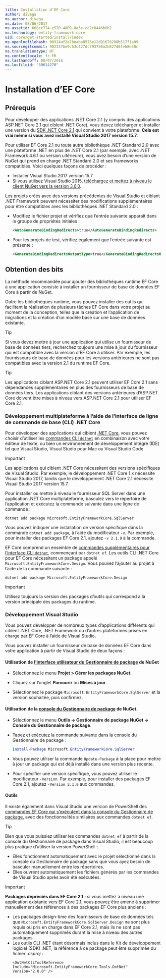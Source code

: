 ```yaml
---
title: Installation d’EF Core
author: divega
ms.author: divega
ms.date: 08/06/2017
ms.assetid: 608cc774-c570-4809-8a3e-cd2c8446b8b2
ms.technology: entity-framework-core
uid: core/get-started/install/index
ms.openlocfilehash: 00924af2a7beaba8575e12d91678208b517f1a09
ms.sourcegitcommit: 902257be9c63c427dc793750a2b827d6feb8e38c
ms.translationtype: HT
ms.contentlocale: fr-FR
ms.lasthandoff: 08/07/2018
ms.locfileid: "39614270"
---
```

# <a name="installing-ef-core"></a>Installation d’EF Core

## <a name="prerequisites"></a>Prérequis

Pour développer des applications .NET Core 2.1 (y compris des applications ASP.NET Core 2.1 qui ciblent .NET Core), vous devez télécharger et installer une version du [SDK .NET Core 2.1](https://www.microsoft.com/net/download/core) qui convient à votre plateforme. **Cela est vrai même si vous avez installé Visual Studio 2017 version 15.7.**

Pour utiliser EF Core 2.1 ou toute autre bibliothèque .NET Standard 2.0 avec une plateforme .NET en plus de .NET Core 2.1 (par exemple, avec .NET Framework 4.6.1 ou version ultérieure), vous avez besoin d’une version de NuGet qui prend en charge .NET Standard 2.0 et ses frameworks compatibles. Voici quelques façons de procéder :

* Installer Visual Studio 2017 version 15.7
* Si vous utilisez Visual Studio 2015, [téléchargez et mettez à niveau le client NuGet vers la version 3.6.0](https://www.nuget.org/downloads).

Les projets créés avec des versions précédentes de Visual Studio et ciblant .NET Framework peuvent nécessiter des modifications supplémentaires pour être compatibles avec les bibliothèques .NET Standard 2.0 :

* Modifiez le fichier projet et vérifiez que l’entrée suivante apparaît dans le groupe de propriétés initiales :
  ``` xml
  <AutoGenerateBindingRedirects>true</AutoGenerateBindingRedirects>
  ```

* Pour les projets de test, vérifiez également que l’entrée suivante est présente :
  ``` xml
  <GenerateBindingRedirectsOutputType>true</GenerateBindingRedirectsOutputType>
  ```

## <a name="getting-the-bits"></a>Obtention des bits
La méthode recommandée pour ajouter des bibliothèques runtime EF Core à une application consiste à installer un fournisseur de base de données EF Core à partir de NuGet.

Outre les bibliothèques runtime, vous pouvez installer des outils qui facilitent la réalisation de plusieurs tâches EF Core dans votre projet au moment de la conception, telles que la création et l’application de migrations et la création d’un modèle basé sur une base de données existante.

> [!TIP]  
> Si vous devez mettre à jour une application qui utilise un fournisseur de base de données tiers, recherchez toujours une mise à jour du fournisseur qui est compatible avec la version d’EF Core à utiliser. Par exemple, les fournisseurs de base de données pour les versions antérieures ne sont pas compatibles avec la version 2.1 du runtime EF Core.  

> [!TIP]  
> Les applications ciblant ASP.NET Core 2.1 peuvent utiliser EF Core 2.1 sans dépendances supplémentaires en plus des fournisseurs de base de données tiers. Les applications ciblant des versions antérieures d’ASP.NET Core doivent être mises à niveau vers ASP.NET Core 2.1 pour utiliser EF Core 2.1.

<a name="cli"></a>
### <a name="cross-platform-development-using-the-net-core-command-line-interface-cli"></a>Développement multiplateforme à l’aide de l’interface de ligne de commande de base (CLI) .NET Core

Pour développer des applications qui ciblent [.NET Core](https://www.microsoft.com/net/download/core), vous pouvez choisir d’utiliser les [commandes CLI `dotnet`](https://docs.microsoft.com/dotnet/core/tools/) en combinaison avec votre éditeur de texte, ou bien un environnement de développement intégré (IDE) tel que Visual Studio, Visual Studio pour Mac ou Visual Studio Code.

> [!IMPORTANT]  
> Les applications qui ciblent .NET Core nécessitent des versions spécifiques de Visual Studio. Par exemple, le développement .NET Core 1.x nécessite Visual Studio 2017, tandis que le développement .NET Core 2.1 nécessite Visual Studio 2017 version 15.7.

Pour installer ou mettre à niveau le fournisseur SQL Server dans une application .NET Core multiplateforme, basculez vers le répertoire de l’application et exécutez la commande suivante dans une ligne de commande :

``` Console
dotnet add package Microsoft.EntityFrameworkCore.SqlServer
```

Vous pouvez indiquer une installation de version spécifique dans la commande `dotnet add package`, à l’aide du modificateur `-v`. Par exemple, pour installer des packages EF Core 2.1, ajoutez `-v 2.1.0` à la commande.

EF Core comprend un ensemble de [commandes supplémentaires pour l’interface CLI `dotnet`](../../miscellaneous/cli/dotnet.md), commençant par `dotnet ef`. Les outils CLI .NET Core pour EF Core nécessitent un package appelé `Microsoft.EntityFrameworkCore.Design`. Vous pouvez l’ajouter au projet à l’aide de la commande suivante :

 ``` Console    
dotnet add package Microsoft.EntityFrameworkCore.Design 
``` 

> [!IMPORTANT]      
> Utilisez toujours la version des packages d’outils qui correspond à la version principale des packages du runtime.

<a name="visual-studio"></a>
### <a name="visual-studio-development"></a>Développement Visual Studio

Vous pouvez développer de nombreux types d’applications différents qui ciblent .NET Core, .NET Framework ou d’autres plateformes prises en charge par EF Core à l’aide de Visual Studio.

Vous pouvez installer un fournisseur de base de données EF Core dans votre application à partir de Visual Studio de deux façons :

#### <a name="using-nugets-package-manager-user-interfacehttpsdocsmicrosoftcomnugettoolspackage-manager-ui"></a>Utilisation de [l’interface utilisateur du Gestionnaire de package](https://docs.microsoft.com/nuget/tools/package-manager-ui) de NuGet

* Sélectionnez le menu **Projet > Gérer les packages NuGet**.

* Cliquez sur l’onglet **Parcourir** ou **Mises à jour**.

* Sélectionnez le package `Microsoft.EntityFrameworkCore.SqlServer` et la version souhaitée, puis confirmez.

#### <a name="using-nugets-package-manager-console-pmchttpsdocsmicrosoftcomnugettoolspackage-manager-console"></a>Utilisation de la [console du Gestionnaire de package](https://docs.microsoft.com/nuget/tools/package-manager-console) de NuGet.

* Sélectionnez le menu **Outils -> Gestionnaire de package NuGet -> Console du Gestionnaire de package**.

* Tapez et exécutez la commande suivante dans la console du Gestionnaire de package :

  ``` PowerShell  
  Install-Package Microsoft.EntityFrameworkCore.SqlServer
  ```
* Vous pouvez utiliser la commande `Update-Package` à la place pour mettre à jour un package qui est déjà installé dans une version plus récente.

* Pour spécifier une version spécifique, vous pouvez utiliser le modificateur `-Version`. Par exemple, pour installer des packages EF Core 2.1, ajoutez `-Version 2.1.0` aux commandes.

#### <a name="tools"></a>Outils

Il existe également dans Visual Studio une version de PowerShell des [commandes EF Core qui s’exécutent dans la console du Gestionnaire de package](../../miscellaneous/cli/powershell.md), avec des fonctionnalités similaires aux commandes `dotnet ef`. 

> [!TIP]  
> Bien que vous puissiez utiliser les commandes `dotnet ef` à partir de la console du Gestionnaire de package dans Visual Studio, il est beaucoup plus pratique d’utiliser la version PowerShell :
> * Elles fonctionnent automatiquement avec le projet sélectionné dans la console du Gestionnaire de package sans que vous ayez besoin de basculer manuellement entre les répertoires.  
> * Elles ouvrent automatiquement les fichiers générés par les commandes de Visual Studio après avoir été exécutées.

> [!IMPORTANT]  
> **Packages dépréciés dans EF Core 2.1 :** si vous mettez à niveau une application existante vers EF Core 2.1, vous pouvez être amené à supprimer manuellement des références à des packages EF Core plus anciens :
> * Les packages design-time des fournisseurs de base de données tels que `Microsoft.EntityFrameworkCore.SqlServer.Design` ne sont plus requis ou pris en charge dans EF Core 2.1, mais ils ne sont pas automatiquement supprimés durant la mise à niveau des autres packages.
> * Les outils CLI .NET étant désormais inclus dans le Kit de développement logiciel (SDK) .NET, la référence à ce package peut être supprimée du fichier *.csproj* :
>   ```
>   <DotNetCliToolReference Include="Microsoft.EntityFrameworkCore.Tools.DotNet" Version="2.0.0" />
>   ```

